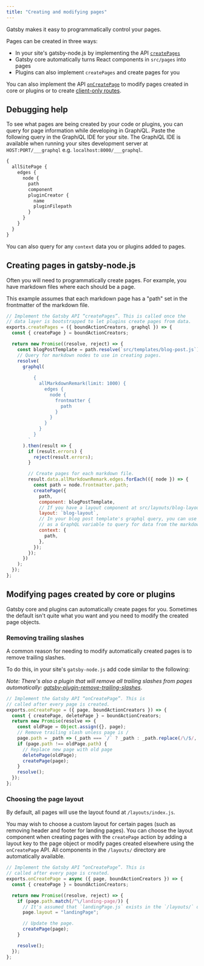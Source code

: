 ```yaml
---
title: "Creating and modifying pages"
---
```


Gatsby makes it easy to programmatically control your pages.

Pages can be created in three ways:

* In your site's gatsby-node.js by implementing the API
  [`createPages`](/docs/node-apis/#createPages)
* Gatsby core automatically turns React components in `src/pages` into pages
* Plugins can also implement `createPages` and create pages for you

You can also implement the API [`onCreatePage`](/docs/node-apis/#onCreatePage)
to modify pages created in core or plugins or to create [client-only routes](/docs/building-apps-with-gatsby/).

## Debugging help

To see what pages are being created by your code or plugins, you can query for
page information while developing in Graph*i*QL. Paste the following query in
the Graph*i*QL IDE for your site. The Graph*i*QL IDE is available when running
your sites development server at `HOST:PORT/___graphql` e.g.
`localhost:8000/___graphql`.

```graphql
{
  allSitePage {
    edges {
      node {
        path
        component
        pluginCreator {
          name
          pluginFilepath
        }
      }
    }
  }
}
```

You can also query for any `context` data you or plugins added to pages.

## Creating pages in gatsby-node.js

Often you will need to programmatically create pages. For example, you have
markdown files where each should be a page.

This example assumes that each markdown page has a "path" set in the frontmatter
of the markdown file.

```javascript
// Implement the Gatsby API “createPages”. This is called once the
// data layer is bootstrapped to let plugins create pages from data.
exports.createPages = ({ boundActionCreators, graphql }) => {
  const { createPage } = boundActionCreators;

  return new Promise((resolve, reject) => {
    const blogPostTemplate = path.resolve(`src/templates/blog-post.js`);
    // Query for markdown nodes to use in creating pages.
    resolve(
      graphql(
        `
          {
            allMarkdownRemark(limit: 1000) {
              edges {
                node {
                  frontmatter {
                    path
                  }
                }
              }
            }
          }
        `
      ).then(result => {
        if (result.errors) {
          reject(result.errors);
        }

        // Create pages for each markdown file.
        result.data.allMarkdownRemark.edges.forEach(({ node }) => {
          const path = node.frontmatter.path;
          createPage({
            path,
            component: blogPostTemplate,
            // If you have a layout component at src/layouts/blog-layout.js
            layout: `blog-layout`,
            // In your blog post template's graphql query, you can use path
            // as a GraphQL variable to query for data from the markdown file.
            context: {
              path,
            },
          });
        });
      })
    );
  });
};
```

## Modifying pages created by core or plugins

Gatsby core and plugins can automatically create pages for you. Sometimes the
default isn't quite what you want and you need to modify the created page
objects.

### Removing trailing slashes

A common reason for needing to modify automatically created pages is to remove
trailing slashes.

To do this, in your site's `gatsby-node.js` add code similar to the following:

_Note: There's also a plugin that will remove all trailing slashes from pages automatically:
[gatsby-plugin-remove-trailing-slashes](/packages/gatsby-plugin-remove-trailing-slashes/)_.

```javascript
// Implement the Gatsby API “onCreatePage”. This is
// called after every page is created.
exports.onCreatePage = ({ page, boundActionCreators }) => {
  const { createPage, deletePage } = boundActionCreators;
  return new Promise(resolve => {
    const oldPage = Object.assign({}, page);
    // Remove trailing slash unless page is /
    page.path = _path => (_path === `/` ? _path : _path.replace(/\/$/, ``));
    if (page.path !== oldPage.path) {
      // Replace new page with old page
      deletePage(oldPage);
      createPage(page);
    }
    resolve();
  });
};
```

### Choosing the page layout

By default, all pages will use the layout found at `/layouts/index.js`.

You may wish to choose a custom layout for certain pages (such as removing
header and footer for landing pages). You can choose the layout component when
creating pages with the `createPage` action by adding a layout key to the page
object or modify pages created elsewhere using the `onCreatePage` API. All
components in the `/layouts/` directory are automatically available.

```javascript
// Implement the Gatsby API “onCreatePage”. This is
// called after every page is created.
exports.onCreatePage = async ({ page, boundActionCreators }) => {
  const { createPage } = boundActionCreators;

  return new Promise((resolve, reject) => {
    if (page.path.match(/^\/landing-page/)) {
      // It's assumed that `landingPage.js` exists in the `/layouts/` directory
      page.layout = "landingPage";

      // Update the page.
      createPage(page);
    }

    resolve();
  });
};
```
